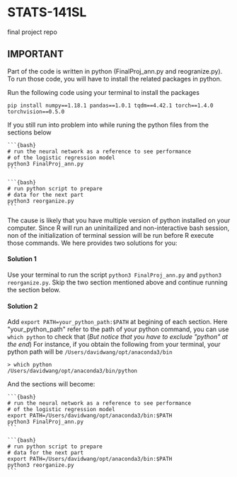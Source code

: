 # STATS-141SL
final project repo

## IMPORTANT

Part of the code is written in python (FinalProj_ann.py and reogranize.py). To run those code, you will have to install the related packages in python.

Run the following code using your terminal to install the packages

    pip install numpy==1.18.1 pandas==1.0.1 tqdm==4.42.1 torch==1.4.0 torchvision==0.5.0

If you still run into problem into while runing the python files from the sections below

    ```{bash}
    # run the neural network as a reference to see performance
    # of the logistic regression model
    python3 FinalProj_ann.py
    ```

    ```{bash}
    # run python script to prepare
    # data for the next part
    python3 reorganize.py
    ```

The cause is likely that you have multiple version of python installed on your computer. Since R will run an uninitailized and non-interactive bash session, non of the initialization of terminal session will be run before R execute those commands. We here provides two solutions for you:

#### Solution 1

Use your terminal to run the script `python3 FinalProj_ann.py` and `python3 reorganize.py`. Skip the two section mentioned above and continue running the section below.

#### Solution 2

Add `export PATH=your_python_path:$PATH` at begining of each section. Here "your_python_path" refer to the path of your python command, you can use `which python` to check that (*But notice that you have to exclude "python" at the end*) For instance, if you obtain the following from your terminal, your python path will be `/Users/davidwang/opt/anaconda3/bin`

    > which python
    /Users/davidwang/opt/anaconda3/bin/python

And the sections will become:

    ```{bash}
    # run the neural network as a reference to see performance
    # of the logistic regression model
    export PATH=/Users/davidwang/opt/anaconda3/bin:$PATH
    python3 FinalProj_ann.py
    ```

    ```{bash}
    # run python script to prepare
    # data for the next part
    export PATH=/Users/davidwang/opt/anaconda3/bin:$PATH
    python3 reorganize.py
    ```